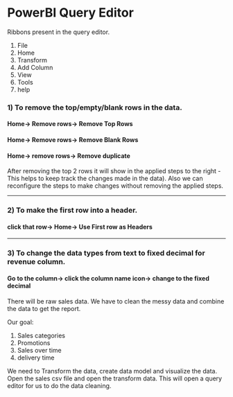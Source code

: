 # PowerBI Query Editor

Ribbons present in the query editor. 
1. File
2. Home
3. Transform
4. Add Column
5. View
6. Tools
7. help

### 1) To remove the top/empty/blank rows in the data.
#### Home-> Remove rows-> Remove Top Rows
#### Home-> Remove rows-> Remove Blank Rows
#### Home-> remove rows-> Remove duplicate
After removing the top 2 rows it will show in the applied steps to the right - This helps to keep track the changes made in the data). Also we can reconfigure the steps to make changes without removing the applied steps.

---

### 2) To make the first row into a header.
#### click that row-> Home-> Use First row as Headers

---

### 3) To change the data types from text to fixed decimal for revenue column.
#### Go to the column-> click the column name icon-> change to the fixed decimal

There will be raw sales data. We have to clean the messy data and combine the data to get the report.

Our goal:
1. Sales categories
2. Promotions
3. Sales over time
4. delivery time

We need to Transform the data, create data model and visualize the data. Open the sales csv file and open the transform data. This will open a query editor for us to do the data cleaning.
